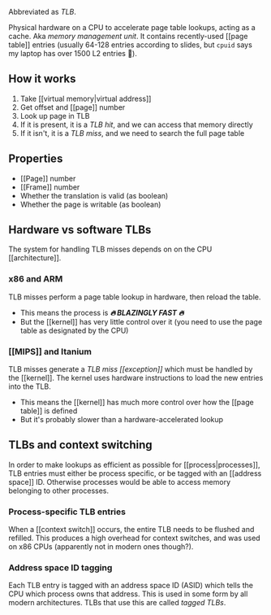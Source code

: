 Abbreviated as *TLB*.

Physical hardware on a CPU to accelerate page table lookups, acting as a cache. Aka *memory management unit*. It contains recently-used [[page table]] entries (usually 64-128 entries according to slides, but `cpuid` says my laptop has over 1500 L2 entries 🤔).

## How it works

1. Take [[virtual memory|virtual address]]
2. Get offset and [[page]] number
3. Look up page in TLB
4. If it is present, it is a *TLB hit*, and we can access that memory directly
5. If it isn't, it is a *TLB miss*, and we need to search the full page table

## Properties

- [[Page]] number
- [[Frame]] number
- Whether the translation is valid (as boolean)
- Whether the page is writable (as boolean)

## Hardware vs software TLBs
The system for handling TLB misses depends on on the CPU [[architecture]].

### x86 and ARM
TLB misses perform a page table lookup in hardware, then reload the table.
- This means the process is ***🔥 BLAZINGLY FAST 🔥***
- But the [[kernel]] has very little control over it (you need to use the page table as designated by the CPU)

### [[MIPS]] and Itanium
TLB misses generate a *TLB miss [[exception]]* which must be handled by the [[kernel]]. The kernel uses hardware instructions to load the new entries into the TLB.
- This means the [[kernel]] has much more control over how the [[page table]] is defined
- But it's probably slower than a hardware-accelerated lookup

## TLBs and context switching
In order to make lookups as efficient as possible for [[process|processes]], TLB entries must either be process specific, or be tagged with an [[address space]] ID. Otherwise processes would be able to access memory belonging to other processes.

### Process-specific TLB entries
When a [[context switch]] occurs, the entire TLB needs to be flushed and refilled. This produces a high overhead for context switches, and was used on x86 CPUs (apparently not in modern ones though?).

### Address space ID tagging
Each TLB entry is tagged with an address space ID (ASID) which tells the CPU which process owns that address. This is used in some form by all modern architectures. TLBs that use this are called *tagged TLBs*.